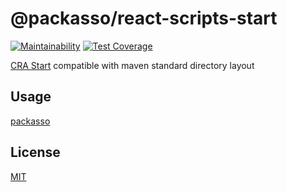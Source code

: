 # @packasso/react-scripts-start

[![Maintainability](https://api.codeclimate.com/v1/badges/aaced5b2261f8a59b7cd/maintainability)](https://codeclimate.com/github/qiwi/packasso/maintainability)
[![Test Coverage](https://api.codeclimate.com/v1/badges/aaced5b2261f8a59b7cd/test_coverage)](https://codeclimate.com/github/qiwi/packasso/test_coverage)

[CRA Start](https://create-react-app.dev/docs/available-scripts/#npm-start) compatible with maven standard directory layout

## Usage

[packasso](https://www.npmjs.com/package/packasso)

## License

[MIT](./LICENSE)
